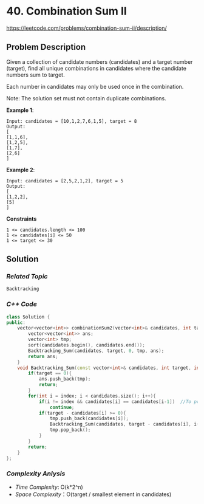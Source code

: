 # 40. Combination Sum II

https://leetcode.com/problems/combination-sum-ii/description/

## Problem Description

Given a collection of candidate numbers (candidates) and a target number (target), find all unique combinations in candidates where the candidate numbers sum to target.

Each number in candidates may only be used once in the combination.

Note: The solution set must not contain duplicate combinations.

**Example 1**:
```
Input: candidates = [10,1,2,7,6,1,5], target = 8
Output: 
[
[1,1,6],
[1,2,5],
[1,7],
[2,6]
]
```
**Example 2**:
```
Input: candidates = [2,5,2,1,2], target = 5
Output: 
[
[1,2,2],
[5]
]
```

**Constraints**
```
1 <= candidates.length <= 100
1 <= candidates[i] <= 50
1 <= target <= 30
```

## Solution

### _Related Topic_
    Backtracking

### _C++ Code_
```cpp
class Solution {
public:
    vector<vector<int>> combinationSum2(vector<int>& candidates, int target) {
        vector<vector<int>> ans;
        vector<int> tmp;
        sort(candidates.begin(), candidates.end());
        Backtracking_Sum(candidates, target, 0, tmp, ans);
        return ans;
    }
    void Backtracking_Sum(const vector<int>& candidates, int target, int index, vector<int>& tmp, vector<vector<int>>& ans){
        if(target == 0){
            ans.push_back(tmp);
            return;
        }
        for(int i = index; i < candidates.size(); i++){
            if(i != index && candidates[i] == candidates[i-1])  //To prevent record the duplicated result
                continue;
            if(target - candidates[i] >= 0){
                tmp.push_back(candidates[i]);
                Backtracking_Sum(candidates, target - candidates[i], i+1, tmp, ans);
                tmp.pop_back();
            }
        }
        return;
    }
};

```

### _Complexity Anlysis_
- _Time Complexity_: O(k*2^n)
- _Space Complexity_：O(target / smallest element in candidates)

